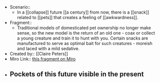 - Scenario:: 
    - In a [[collapse]] future [[a century]] from now, there is a [[snack]] related to [[pets]] that creates a feeling of [[awkwardness]].
- Fragment:: 
    - Traditional models of domesticated pet ownership no longer make sense, so the new model is the return of an old one - coax or collect a young creature and train it to hunt with you. Certain snacks are manufactured to serve as optimal bait for such creatures - moreish and laced with a mild sedative.
- Created by:: [[Claire Peters]]
- Miro Link:: [this fragment on Miro](https://miro.com/app/board/o9J_kpEmVVk=/?moveToWidget=3074457348849828204&cot=11)
- **Pockets of this future visible in the present**
    - 
